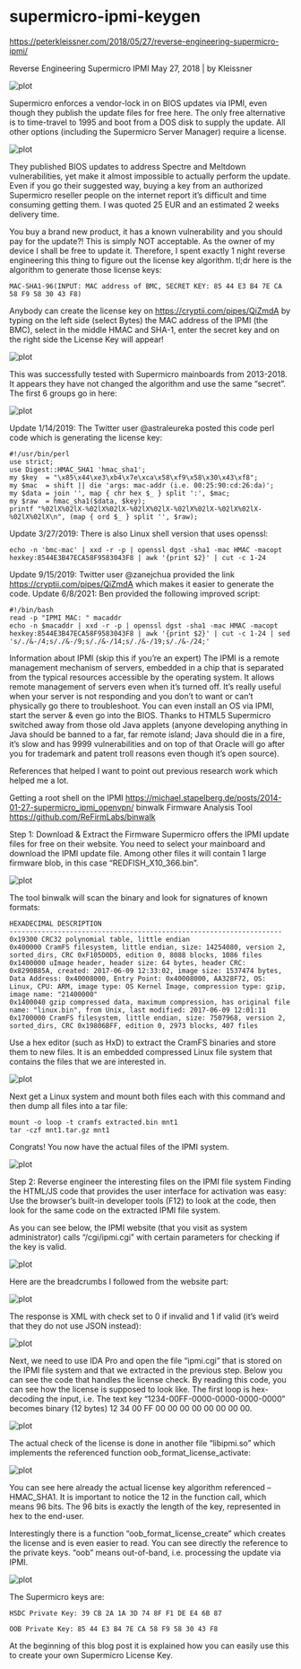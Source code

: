 # supermicro-ipmi-keygen

https://peterkleissner.com/2018/05/27/reverse-engineering-supermicro-ipmi/

Reverse Engineering Supermicro IPMI
May 27, 2018 | by Kleissner

![plot](./img/1.jpg)


Supermicro enforces a vendor-lock in on BIOS updates via IPMI, even though they publish the update files for free here. The only free alternative is to time-travel to 1995 and boot from a DOS disk to supply the update. All other options (including the Supermicro Server Manager) require a license.

![plot](./img/2.jpg)

They published BIOS updates to address Spectre and Meltdown vulnerabilities, yet make it almost impossible to actually perform the update. Even if you go their suggested way, buying a key from an authorized Supermicro reseller people on the internet report it’s difficult and time consuming getting them. I was quoted 25 EUR and an estimated 2 weeks delivery time.

You buy a brand new product, it has a known vulnerability and you should pay for the update?! This is simply NOT acceptable. As the owner of my device I shall be free to update it. Therefore, I spent exactly 1 night reverse engineering this thing to figure out the license key algorithm. tl;dr here is the algorithm to generate those license keys:
```
MAC-SHA1-96(INPUT: MAC address of BMC, SECRET KEY: 85 44 E3 B4 7E CA 58 F9 58 30 43 F8)
```
Anybody can create the license key on https://cryptii.com/pipes/QiZmdA by typing on the left side (select Bytes) the MAC address of the IPMI (the BMC), select in the middle HMAC and SHA-1, enter the secret key and on the right side the License Key will appear!

![plot](./img/3.jpg)

This was successfully tested with Supermicro mainboards from 2013-2018. It appears they have not changed the algorithm and use the same “secret”. The first 6 groups go in here:

![plot](./img/4.jpg)

Update 1/14/2019: The Twitter user @astraleureka posted this code perl code which is generating the license key:
```
#!/usr/bin/perl
use strict;
use Digest::HMAC_SHA1 'hmac_sha1';
my $key  = "\x85\x44\xe3\xb4\x7e\xca\x58\xf9\x58\x30\x43\xf8";
my $mac  = shift || die 'args: mac-addr (i.e. 00:25:90:cd:26:da)';
my $data = join '', map { chr hex $_ } split ':', $mac;
my $raw  = hmac_sha1($data, $key);
printf "%02lX%02lX-%02lX%02lX-%02lX%02lX-%02lX%02lX-%02lX%02lX-%02lX%02lX\n", (map { ord $_ } split '', $raw);
```

Update 3/27/2019: There is also Linux shell version that uses openssl:
```
echo -n 'bmc-mac' | xxd -r -p | openssl dgst -sha1 -mac HMAC -macopt hexkey:8544E3B47ECA58F9583043F8 | awk '{print $2}' | cut -c 1-24
```
Update 9/15/2019: Twitter user @zanejchua provided the link https://cryptii.com/pipes/QiZmdA which makes it easier to generate the code.
Update 6/8/2021: Ben provided the following improved script:
```
#!/bin/bash
read -p "IPMI MAC: " macaddr
echo -n $macaddr | xxd -r -p | openssl dgst -sha1 -mac HMAC -macopt hexkey:8544E3B47ECA58F9583043F8 | awk '{print $2}' | cut -c 1-24 | sed 's/./&-/4;s/./&-/9;s/./&-/14;s/./&-/19;s/./&-/24;'
```

Information about IPMI (skip this if you’re an expert)
The IPMI is a remote management mechanism of servers, embedded in a chip that is separated from the typical resources accessible by the operating system. It allows remote management of servers even when it’s turned off. It’s really useful when your server is not responding and you don’t to want or can’t physically go there to troubleshoot. You can even install an OS via IPMI, start the server & even go into the BIOS. Thanks to HTML5 Supermicro switched away from those old Java applets (anyone developing anything in Java should be banned to a far, far remote island; Java should die in a fire, it’s slow and has 9999 vulnerabilities and on top of that Oracle will go after you for trademark and patent troll reasons even though it’s open source).

References that helped
I want to point out previous research work which helped me a lot.

Getting a root shell on the IPMI https://michael.stapelberg.de/posts/2014-01-27-supermicro_ipmi_openvpn/
binwalk Firmware Analysis Tool https://github.com/ReFirmLabs/binwalk

Step 1: Download & Extract the Firmware
Supermicro offers the IPMI update files for free on their website. You need to select your mainboard and download the IPMI update file. Among other files it will contain 1 large firmware blob, in this case “REDFISH_X10_366.bin”.

![plot](./img/5.jpg)

The tool binwalk will scan the binary and look for signatures of known formats:
```
HEXADECIMAL DESCRIPTION
--------------------------------------------------------------------
0x19300 CRC32 polynomial table, little endian
0x400000 CramFS filesystem, little endian, size: 14254080, version 2, sorted_dirs, CRC 0xF105D0D5, edition 0, 8088 blocks, 1086 files
0x1400000 uImage header, header size: 64 bytes, header CRC: 0x8290B85A, created: 2017-06-09 12:33:02, image size: 1537474 bytes, Data Address: 0x40008000, Entry Point: 0x40008000, AA328F72, OS: Linux, CPU: ARM, image type: OS Kernel Image, compression type: gzip, image name: "21400000"
0x1400040 gzip compressed data, maximum compression, has original file name: "linux.bin", from Unix, last modified: 2017-06-09 12:01:11
0x1700000 CramFS filesystem, little endian, size: 7507968, version 2, sorted_dirs, CRC 0x19806BFF, edition 0, 2973 blocks, 407 files
```
Use a hex editor (such as HxD) to extract the CramFS binaries and store them to new files. It is an embedded compressed Linux file system that contains the files that we are interested in.

![plot](./img/6.jpg)

Next get a Linux system and mount both files each with this command and then dump all files into a tar file:
```
mount -o loop -t cramfs extracted.bin mnt1
tar -czf mnt1.tar.gz mnt1
```
Congrats! You now have the actual files of the IPMI system.

![plot](./img/7.jpg)

Step 2: Reverse engineer the interesting files on the IPMI file system
Finding the HTML/JS code that provides the user interface for activation was easy: Use the browser’s built-in developer tools (F12) to look at the code, then look for the same code on the extracted IPMI file system.

As you can see below, the IPMI website (that you visit as system administrator) calls “/cgi/ipmi.cgi” with certain parameters for checking if the key is valid.

![plot](./img/8.jpg)

Here are the breadcrumbs I followed from the website part:

![plot](./img/9.jpg)

The response is XML with check set to 0 if invalid and 1 if valid (it’s weird that they do not use JSON instead):

![plot](./img/10.jpg)

Next, we need to use IDA Pro and open the file “ipmi.cgi” that is stored on the IPMI file system and that we extracted in the previous step. Below you can see the code that handles the license check. By reading this code, you can see how the license is supposed to look like. The first loop is hex-decoding the input, i.e. The text key “1234-00FF-0000-0000-0000-0000” becomes binary (12 bytes) 12 34 00 FF 00 00 00 00 00 00 00 00.

![plot](./img/11.jpg)

The actual check of the license is done in another file “libipmi.so” which implements the referenced function oob_format_license_activate:

![plot](./img/12.jpg)

You can see here already the actual license key algorithm referenced – HMAC_SHA1. It is important to notice the 12 in the function call, which means 96 bits. The 96 bits is exactly the length of the key, represented in hex to the end-user.

Interestingly there is a function “oob_format_license_create” which creates the license and is even easier to read. You can see directly the reference to the private keys. “oob” means out-of-band, i.e. processing the update via IPMI.

![plot](./img/13.jpg)

The Supermicro keys are:
```
HSDC Private Key: 39 CB 2A 1A 3D 74 8F F1 DE E4 6B 87

OOB Private Key: 85 44 E3 B4 7E CA 58 F9 58 30 43 F8
```

At the beginning of this blog post it is explained how you can easily use this to create your own Supermicro License Key.
